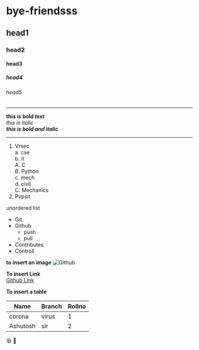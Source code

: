# bye-friendsss
## head1
### head2
#### head3
##### head4
###### head5
-------------------------------------------

**this is bold text**  
*this is italic*   
***this is bold and italic***   


------------------------------------------
1. Vrsec  
  a. cse  
  b. it  
    A. C  
    B. Python  
  c. mech    
  d. civil  
    C. Mechanics 
 2. Pvpsit
 
 
 unordered list  
 * Git  
 * Github  
    - push  
    - pull  
 * Contributes  
 * Controll  


**to insert an image**
![Github](https://www.fda.gov/files/Coronavirus_3D_illustration_by_CDC_1600x900.png)

**To insert Link**  
[Github Link](https://www.fda.gov/files/Coronavirus_3D_illustration_by_CDC_1600x900.png)

**To insert a table**  

|Name|Branch|Rollno|    
|---------|---------|--------|  
|corona|virus|1|  
|Ashutosh|sir|2|    

:sleepy: :poop:
